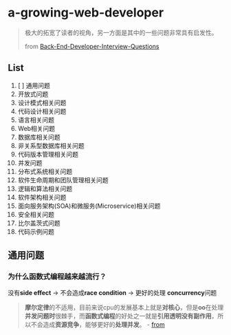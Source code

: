 # a-growing-web-developer

> 极大的拓宽了读者的视角，另一方面是其中的一些问题非常具有启发性。 
> 
> from [Back-End-Developer-Interview-Questions](http://www.go2going.com/2017/11/14/Back-End-Developer-Interview-Questions/) 

## List 

1. [ ] 通用问题
1. 开放式问题
1. 设计模式相关问题
1. 代码设计相关问题
1. 语言相关问题
1. Web相关问题
1. 数据库相关问题
1. 非关系型数据库相关问题
1. 代码版本管理相关问题
1. 并发问题
1. 分布式系统相关问题
1. 软件生命周期和团队管理相关问题
1. 逻辑和算法相关问题
1. 软件架构相关问题
1. 面向服务架构(SOA)和微服务(Microservice)相关问题
1. 安全相关问题
1. 比尔盖茨式问题
1. 代码示例问题


## 通用问题

### 为什么函数式编程越来越流行？ 

没有**side effect** -> 不会造成**race condition** -> 更好的处理
**concurrency**问题

> **摩尔定律**的不适用，目前来说cpu的发展基本上就是**对核心**，但是**oo**在处理**并发问题时**很棘手，而**函数式编程**的好处之一就是**引用透明没有副作用**，所以不会造成**资源竞争**，能够更好的**处理并发**。 - [from](https://i.imgur.com/D5Ddw6s.jpg)